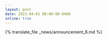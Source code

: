 ```yaml
---
layout: post
date: 2023-04-01 00:00:00-0400
inline: true
---
```


{% translate_file _news/announcement_6.md %}
